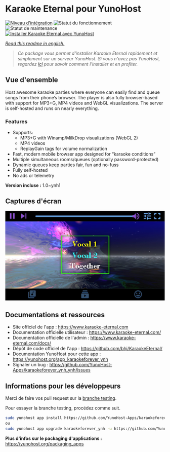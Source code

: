 <!--
N.B.: This README was automatically generated by https://github.com/YunoHost/apps/tree/master/tools/README-generator
It shall NOT be edited by hand.
-->

# Karaoke Eternal pour YunoHost

[![Niveau d'intégration](https://dash.yunohost.org/integration/karaokeforever_ynh.svg)](https://dash.yunohost.org/appci/app/karaokeforever_ynh) ![Statut du fonctionnement](https://ci-apps.yunohost.org/ci/badges/karaokeforever_ynh.status.svg) ![Statut de maintenance](https://ci-apps.yunohost.org/ci/badges/karaokeforever_ynh.maintain.svg)  
[![Installer Karaoke Eternal avec YunoHost](https://install-app.yunohost.org/install-with-yunohost.svg)](https://install-app.yunohost.org/?app=karaokeforever_ynh)

*[Read this readme in english.](./README.md)*

> *Ce package vous permet d'installer Karaoke Eternal rapidement et simplement sur un serveur YunoHost.
Si vous n'avez pas YunoHost, regardez [ici](https://yunohost.org/#/install) pour savoir comment l'installer et en profiter.*

## Vue d'ensemble

Host awesome karaoke parties where everyone can easily find and queue songs from their phone’s browser. The player is also fully browser-based with support for MP3+G, MP4 videos and WebGL visualizations. The server is self-hosted and runs on nearly everything.
### Features


- Supports:
   - MP3+G with Winamp/MilkDrop visualizations (WebGL 2)
   - MP4 videos
   - ReplayGain tags for volume normalization
- Fast, modern mobile browser app designed for “karaoke conditions”
- Multiple simultaneous rooms/queues (optionally password-protected)
- Dynamic queues keep parties fair, fun and no-fuss
- Fully self-hosted
- No ads or telemetry


**Version incluse :** 1.0~ynh1


## Captures d'écran

![Capture d'écran de Karaoke Eternal](./doc/screenshots/app-player.jpg)

## Documentations et ressources

* Site officiel de l'app : <https://www.karaoke-eternal.com>
* Documentation officielle utilisateur : <https://www.karaoke-eternal.com/>
* Documentation officielle de l'admin : <https://www.karaoke-eternal.com/docs/>
* Dépôt de code officiel de l'app : <https://github.com/bhj/KaraokeEternal/>
* Documentation YunoHost pour cette app : <https://yunohost.org/app_karaokeforever_ynh>
* Signaler un bug : <https://github.com/YunoHost-Apps/karaokeforever_ynh_ynh/issues>

## Informations pour les développeurs

Merci de faire vos pull request sur la [branche testing](https://github.com/YunoHost-Apps/karaokeforever_ynh_ynh/tree/testing).

Pour essayer la branche testing, procédez comme suit.

``` bash
sudo yunohost app install https://github.com/YunoHost-Apps/karaokeforever_ynh_ynh/tree/testing --debug
ou
sudo yunohost app upgrade karaokeforever_ynh -u https://github.com/YunoHost-Apps/karaokeforever_ynh_ynh/tree/testing --debug
```

**Plus d'infos sur le packaging d'applications :** <https://yunohost.org/packaging_apps>
